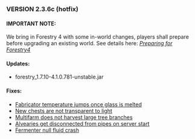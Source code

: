 ### VERSION 2.3.6c (hotfix)

#### IMPORTANT NOTE:
We bring in Forestry 4 with some in-world changes, players shall prepare before upgrading an existing world.
See details here: [_Preparing for Forestry4_](https://github.com/Beyond-Reality/BeyondRealityModPack/issues/323)

#### Updates:

* forestry_1.7.10-4.1.0.781-unstable.jar

#### Fixes:

* [Fabricator temperature jumps once glass is melted](https://github.com/ForestryMC/ForestryMC/issues/913)
* [New chests are not transparent to light](https://github.com/ForestryMC/ForestryMC/issues/918)
* [Multifarm does not harvest large tree branches](https://github.com/ForestryMC/ForestryMC/issues/922)
* [Alvearies get disconnected from pipes on server start](https://github.com/ForestryMC/ForestryMC/issues/923)
* [Fermenter null fluid crash](https://github.com/ForestryMC/ForestryMC/issues/925)
